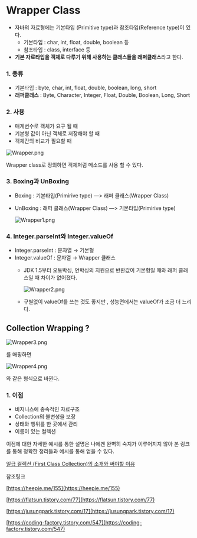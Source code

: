 # Wrapper Class

- 자바의 자료형에는 기본타입 (Primitive type)과 참조타입(Reference type)이 있다.
    - 기본타입 : char, int, float, double, boolean 등
    - 참조타입 : class, interface 등
- **기본 자료타입을 객체로 다루기 위해 사용하는 클래스들을 래퍼클래스**라고 한다.

### 1. 종류

- 기본타입 : byte, char, int, float, double, boolean, long, short
- **래퍼클래스** : Byte, Character, Integer, Float, Double, Boolean, Long, Short

### 2. 사용

- 매게변수로 객체가 요구 될 때
- 기본형 값이 아닌 객체로 저장해야 할 때
- 객체간의 비교가 필요할 때

![Wrapper.png](/images/Wrappe.png)

Wrapper class로 정의하면 객체처럼 메소드를 사용 할 수 있다.

### 3. Boxing과 UnBoxing

- Boxing : 기본타입(Primirive type)   —> 래퍼 클래스(Wrapper Class)
- UnBoxing : 래퍼 클래스(Wrapper Class) —> 기본타입(Primirive type)
    
    ![Wrapper1.png](/images/Wrappe1.png)
    

### 4. Integer.parseInt와 Integer.valueOf

- Integer.parseInt : 문자열 → 기본형
- Integer.valueOf : 문자열 → Wrapper 클래스
    - JDK 1.5부터 오토박싱, 언박싱의 지원으로 반환값이 기본형일 때와 래퍼 클래스일 때 차이가 없어졌다.
        
        ![Wrapper2.png](/images/Wrappe2.png)
        
    
    - 구별없이 valueOf를 쓰는 것도 좋지만 , 성능면에서는 valueOf가 조금 더 느리다.
    

## Collection Wrapping ?

![Wrapper3.png](/images/Wrappe3.png)

를 매핑하면

![Wrapper4.png](/images/Wrappe4.png)

 와 같은 형식으로 바뀐다.

### 1. 이점

- 비지니스에 종속적인 자료구조
- Collection의 불변성을 보장
- 상태와 행위를 한 곳에서 관리
- 이름이 있는 컬렉션

이점에 대한 자세한 예시를 통한 설명은 나에겐 완벽히 숙지가 이루어지지 않아 본 링크를 통해 정확한 정리들과 예시를 통해 얻을 수 있다.

[일급 컬렉션 (First Class Collection)의 소개와 써야할 이유](https://jojoldu.tistory.com/412)

참조링크

[https://heepie.me/155](https://heepie.me/155)

[https://flatsun.tistory.com/77](https://flatsun.tistory.com/77)

[https://jusungpark.tistory.com/17](https://jusungpark.tistory.com/17)

[https://coding-factory.tistory.com/547](https://coding-factory.tistory.com/547)